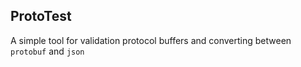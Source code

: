 ## ProtoTest

A simple tool for validation protocol buffers and converting between `protobuf` and `json`